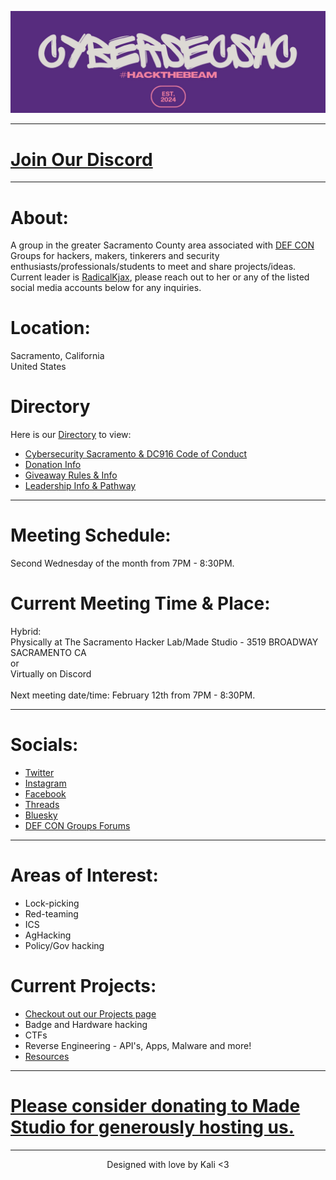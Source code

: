 ![ Logo ](./assets/images/hackthebeamsmaller.jpeg)

---

# [Join Our Discord](https://discord.gg/Dkn5DZTaGh)

---

# About:
A group in the greater Sacramento County area associated with [DEF CON](https://defcon.org) Groups for hackers, makers, tinkerers and security enthusiasts/professionals/students to meet and share projects/ideas.  Current leader is [RadicalKjax](https://bsky.app/profile/radicalkjax.com), please reach out to her or any of the listed social media accounts below for any inquiries.

# Location:
Sacramento, California\
United States

# Directory
Here is our [Directory](https://dc916.com/Directory) to view:
* [Cybersecurity Sacramento & DC916 Code of Conduct](https://dc916.com/CoC)
* [Donation Info](https://dc916.com/Donations)
* [Giveaway Rules & Info](https://dc916.com/Giveaways)
* [Leadership Info & Pathway](https://dc916.com/Leadership)


---

# Meeting Schedule:
Second Wednesday of the month from 7PM - 8:30PM.

# Current Meeting Time & Place:
Hybrid:\
Physically at The Sacramento Hacker Lab/Made Studio - 3519 BROADWAY SACRAMENTO CA\
or\
Virtually on Discord\
\
Next meeting date/time: February 12th from 7PM - 8:30PM.

---

# Socials:
* [Twitter](https://twitter.com/CyberSec916)
* [Instagram](https://instagram.com/cybersec916)
* [Facebook](https://www.facebook.com/profile.php?id=61562053185228)
* [Threads](https://www.threads.net/@cybersec916)
* [Bluesky](https://bsky.app/profile/cybersec916.com)
* [DEF CON Groups Forums](https://forum.defcon.org/node/231442)

---

# Areas of Interest:
* Lock-picking
* Red-teaming
* ICS
* AgHacking
* Policy/Gov hacking

# Current Projects:
* [Checkout out our Projects page](https://dc916.com/Projects)
* Badge and Hardware hacking
* CTFs
* Reverse Engineering - API's, Apps, Malware and more!
* [Resources](https://github.com/CyberSecSacramento/Cybersecurity-Sacramento/tree/021b9f5e26aab8741f1e6a6c2e0967a7738b0255/resources)

---

# [Please consider donating to Made Studio for generously hosting us.](https://sacmade.com/support/)

---

<div align="center"> Designed with love by Kali <3
